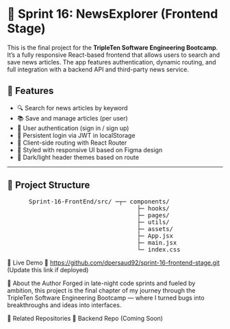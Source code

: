 # 📰 Sprint 16: NewsExplorer (Frontend Stage)

This is the final project for the **TripleTen Software Engineering Bootcamp**. It’s a fully responsive React-based frontend that allows users to search and save news articles. The app features authentication, dynamic routing, and full integration with a backend API and third-party news service.

## 🚀 Features

- 🔍 Search for news articles by keyword
- 📚 Save and manage articles (per user)
- 🔐 User authentication (sign in / sign up)
- 💾 Persistent login via JWT in localStorage
- 🧭 Client-side routing with React Router
- 🎨 Styled with responsive UI based on Figma design
- 🌙 Dark/light header themes based on route

---

## 📁 Project Structure

<pre>      Sprint-16-FrontEnd/src/ ─┬─ components/
                                    ├─ hooks/
                                    ├─ pages/
                                    ├─ utils/
                                    ├─ assets/
                                    ├─ App.jsx
                                    ├─ main.jsx
                                    └─ index.css </pre>

🔗 Live Demo
📍 https://github.com/dpersaud92/sprint-16-frontend-stage.git (Update this link if deployed)

🧠 About the Author
Forged in late-night code sprints and fueled by ambition, this project is the final chapter of my journey through the TripleTen Software Engineering Bootcamp — where I turned bugs into breakthroughs and ideas into interfaces.

📎 Related Repositories
🔗 Backend Repo (Coming Soon)
